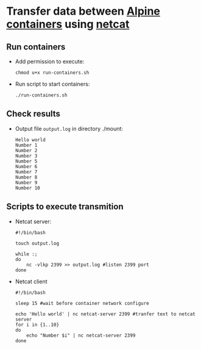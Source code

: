 # Transfer data between [Alpine containers](https://hub.docker.com/_/alpine) using [netcat](https://netcat.ru/developers/docs/#all)

## Run containers
- Add permission to execute:
    ```
    chmod u+x run-containers.sh
    ```
- Run script to start containers:
    ```
    ./run-containers.sh
    ```

## Check results
- Output file `output.log` in directory ./mount:
    ```
    Hello world
    Number 1
    Number 2
    Number 3
    Number 5
    Number 6
    Number 7
    Number 8
    Number 9
    Number 10
    ```

## Scripts to execute transmition
- Netcat server:
    ```
    #!/bin/bash

    touch output.log

    while :; 
    do 
        nc -vlkp 2399 >> output.log #listen 2399 port
    done
    ```

- Netcat client
    ```
    #!/bin/bash

    sleep 15 #wait before container network configure

    echo 'Hello world' | nc netcat-server 2399 #tranfer text to netcat server
    for i in {1..10}
    do
        echo "Number $i" | nc netcat-server 2399 
    done
    ```
